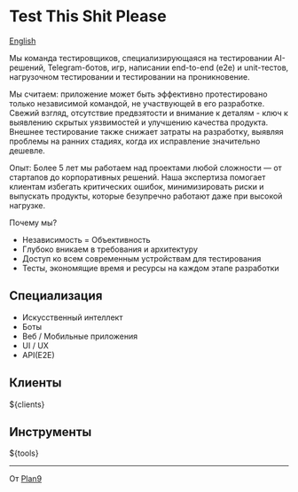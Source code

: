 # Test This Shit Please

[English](../../README.md)

Мы команда тестировщиков, специализирующаяся на тестировании AI-решений, Telegram-ботов, игр, написании end-to-end (e2e) и unit-тестов, нагрузочном тестировании и тестировании на проникновение.

Мы считаем: приложение может быть эффективно протестировано только независимой командой, не участвующей в его разработке. Свежий взгляд, отсутствие предвзятости и внимание к деталям - ключ к выявлению скрытых уязвимостей и улучшению качества продукта. Внешнее тестирование также снижает затраты на разработку, выявляя проблемы на ранних стадиях, когда их исправление значительно дешевле.

Опыт: Более 5 лет мы работаем над проектами любой сложности — от стартапов до корпоративных решений. Наша экспертиза помогает клиентам избегать критических ошибок, минимизировать риски и выпускать продукты, которые безупречно работают даже при высокой нагрузке.

Почему мы?

- Независимость = Объективность
- Глубоко вникаем в требования и архитектуру 
- Доступ ко всем современным устройствам для тестирования
- Тесты, экономящие время и ресурсы на каждом этапе разработки


## Специализация
- Искусственный интеллект
- Боты
- Веб / Мобильные приложения
- UI / UX
- API(E2E)

## Клиенты
${clients}

## Инструменты
${tools}

---

От <a href="https://plan9.tech" target="_blank">Plan9</a>
